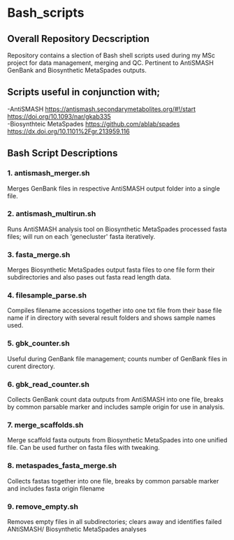 # Bash_scripts
## Overall Repository Decscription
Repository contains a slection of Bash shell scripts used during my MSc project for data management, merging and QC. Pertinent to AntiSMASH GenBank and Biosynthetic MetaSpades outputs. 

## Scripts useful in conjunction with; 
-AntiSMASH https://antismash.secondarymetabolites.org/#!/start https://doi.org/10.1093/nar/gkab335  
-Biosynthteic MetaSpades https://github.com/ablab/spades https://dx.doi.org/10.1101%2Fgr.213959.116


## Bash Script Descriptions
### 1. antismash_merger.sh
Merges GenBank files in respective AntiSMASH output folder into a single file.

### 2. antismash_multirun.sh
Runs AntiSMASH analysis tool on Biosynthetic MetaSpades processed fasta files; will run on each 'genecluster' fasta iteratively.

### 3. fasta_merge.sh
Merges Biosynthetic MetaSpades output fasta files to one file form their subdirectories and also pases out fasta read length data.

### 4. filesample_parse.sh
Compiles filename accessions together into one txt file from their base file name if in directory with several result folders and shows sample names used.

### 5. gbk_counter.sh
Useful during GenBank file management; counts number of GenBank files in curent directory.

### 6. gbk_read_counter.sh
Collects GenBank count data outputs from AntiSMASH into one file, breaks by common parsable marker and includes sample origin for use in analysis.

### 7. merge_scaffolds.sh
Merge scaffold fasta outputs from Biosynthetic MetaSpades into one unified file. Can be used further on fasta files with tweaking.

### 8. metaspades_fasta_merge.sh
Collects fastas together into one file, breaks by common parsable marker and includes fasta origin filename

### 9. remove_empty.sh
Removes empty files in all subdirectories; clears away and identifies failed ANtiSMASH/ Biosynthetic MetaSpades analyses 
